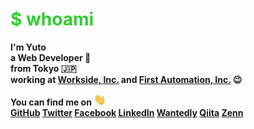 # <span style="color:limegreen">$ whoami</span>


**I'm Yuto  
a Web Developer 🤟  
from Tokyo 🇯🇵  
working at <a href="https://onn-hr.com/">Workside, Inc.</a> and <a href="https://first-automation.jp/">First Automation, Inc.</a> 😉**



**You can find me on <img width="20" src="https://raw.githubusercontent.com/tachibanayu24/tachibanayu24/main/images/wave.gif" />  
<a href="https://github.com/tachibanayu24">GitHub</a>
<a href="https://twitter.com/tachibanayu24">Twitter</a>
<a href="https://www.facebook.com/100012646356122">Facebook</a>
<a href="https://www.linkedin.com/in/yuto-tachibana/">LinkedIn</a>
<a href="https://www.wantedly.com/id/tachibanayu24">Wantedly</a>
<a href="https://qiita.com/tachibanayu24">Qiita</a>
<a href="https://zenn.dev/tachibanayu24">Zenn</a>**
